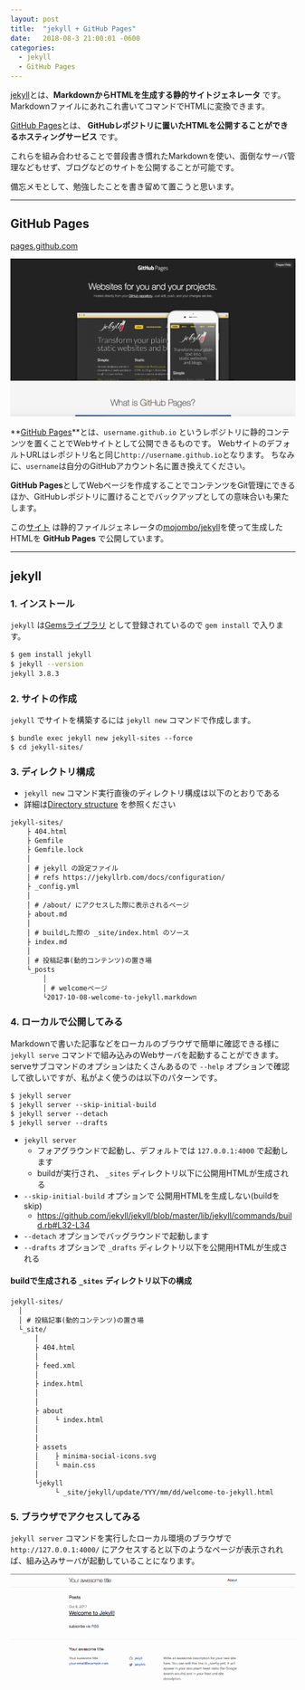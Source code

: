 ```yaml
---
layout: post
title:  "jekyll + GitHub Pages"
date:   2018-08-3 21:00:01 -0600
categories:
  - jekyll
  - GitHub Pages
---
```


[jekyll](https://jekyllrb.com/)とは、**MarkdownからHTMLを生成する静的サイトジェネレータ** です。
Markdownファイルにあれこれ書いてコマンドでHTMLに変換できます。

[GitHub Pages](https://pages.github.com/)とは、 **GitHubレポジトリに置いたHTMLを公開することができるホスティングサービス** です。

これらを組み合わせることで普段書き慣れたMarkdownを使い、面倒なサーバ管理などもせず、ブログなどのサイトを公開することが可能です。

備忘メモとして、勉強したことを書き留めて置こうと思います。

---

## GitHub Pages

[pages.github.com](https://pages.github.com/)

[![](/images/github_pages_top.jpg)](https://pages.github.com/)

**[GitHub Pages](https://pages.github.com/)**とは、`username.github.io` というレポジトリに静的コンテンツを置くことでWebサイトとして公開できるものです。
WebサイトのデフォルトURLはレポジトリ名と同じ`http://username.github.io`となります。
ちなみに、`username`は自分のGitHubアカウント名に置き換えてください。

**GitHub Pages**としてWebページを作成することでコンテンツをGit管理にできるほか、GitHubレポジトリに置けることでバックアップとしての意味合いも果たします。


この[サイト](https://maehachi08.github.io/) は静的ファイルジェネレータの[mojombo/jekyll](https://github.com/jekyll/jekyll)を使って生成したHTMLを **GitHub Pages** で公開しています。

---

## jekyll

### 1. インストール

`jekyll` は[Gemsライブラリ](https://rubygems.org/gems/jekyll) として登録されているので `gem install` で入ります。

  ```sh
$ gem install jekyll
$ jekyll --version
jekyll 3.8.3
```

### 2. サイトの作成

`jekyll` でサイトを構築するには `jekyll new` コマンドで作成します。

  ```
$ bundle exec jekyll new jekyll-sites --force
$ cd jekyll-sites/
```

### 3. ディレクトリ構成
   * `jekyll new` コマンド実行直後のディレクトリ構成は以下のとおりである
   * 詳細は[Directory structure](https://jekyllrb.com/docs/structure/) を参照ください

```
jekyll-sites/
    ├ 404.html
    ├ Gemfile
    ├ Gemfile.lock
    │
    │ # jekyll の設定ファイル
    │ # refs https://jekyllrb.com/docs/configuration/
    ├ _config.yml
    │
    │ # /about/ にアクセスした際に表示されるページ
    ├ about.md
    │
    │ # buildした際の _site/index.html のソース
    ├ index.md
    │
    │ # 投稿記事(動的コンテンツ)の置き場
    └_posts
        │
        │ # welcomeページ
        └2017-10-08-welcome-to-jekyll.markdown

```

### 4. ローカルで公開してみる

Markdownで書いた記事などをローカルのブラウザで簡単に確認できる様に `jekyll serve` コマンドで組み込みのWebサーバを起動することができます。
serveサブコマンドのオプションはたくさんあるので `--help` オプションで確認して欲しいですが、私がよく使うのは以下のパターンです。
  ```
$ jekyll server
$ jekyll server --skip-initial-build
$ jekyll server --detach
$ jekyll server --drafts
  ```

  * `jekyll server`
     * フォアグラウンドで起動し、デフォルトでは `127.0.0.1:4000` で起動します
     * buildが実行され、 `_sites` ディレクトリ以下に公開用HTMLが生成される
  * `--skip-initial-build` オプションで 公開用HTMLを生成しない(buildをskip)
    * https://github.com/jekyll/jekyll/blob/master/lib/jekyll/commands/build.rb#L32-L34
  * `--detach` オプションでバッグラウンドで起動します
  * `--drafts` オプションで `_drafts` ディレクトリ以下を公開用HTMLが生成される

#### buildで生成される `_sites` ディレクトリ以下の構成

  ```
jekyll-sites/
    │
    │ # 投稿記事(動的コンテンツ)の置き場
    └_site/
        │
        ├ 404.html
        │
        ├ feed.xml
        │
        ├ index.html
        │
        │
        ├ about
        │    └ index.html
        │
        │
        ├ assets
        │    ├ minima-social-icons.svg
        │    └ main.css
        │
        └jekyll
             └ _site/jekyll/update/YYY/mm/dd/welcome-to-jekyll.html

  ```

### 5. ブラウザでアクセスしてみる

`jekyll server` コマンドを実行したローカル環境のブラウザで `http://127.0.0.1:4000/` にアクセスすると以下のようなページが表示されれば、組み込みサーバが起動していることになります。

  ![](/images/jekyll_first_top.png)

